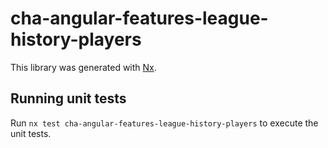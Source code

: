 # cha-angular-features-league-history-players

This library was generated with [Nx](https://nx.dev).

## Running unit tests

Run `nx test cha-angular-features-league-history-players` to execute the unit tests.
